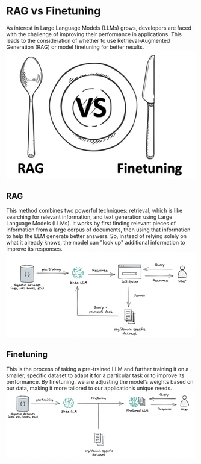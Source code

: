 # RAG vs Finetuning
As interest in Large Language Models (LLMs) grows, developers are faced with the challenge of improving their performance in applications. This leads to the consideration of whether to use Retrieval-Augmented Generation (RAG) or model finetuning for better results.
![RAG vs Finetuning](./images/RAG-vs-Finetuning.png)
## RAG 
This method combines two powerful techniques: retrieval, which is like searching for relevant information, and text generation using Large Language Models (LLMs). It works by first finding relevant pieces of information from a large corpus of documents, then using that information to help the LLM generate better answers. So, instead of relying solely on what it already knows, the model can "look up" additional information to improve its responses.
![RAG](./images/RAG.png)
## Finetuning
This is the process of taking a pre-trained LLM and further training it on a smaller, specific dataset to adapt it for a particular task or to improve its performance. By finetuning, we are adjusting the model’s weights based on our data, making it more tailored to our application’s unique needs.
![Finetuning](./images/finetuning.png)

